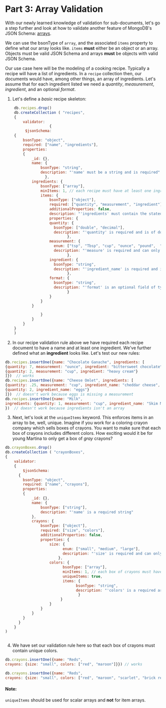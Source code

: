 # Part 3: Array Validation

With our newly learned knowledge of validation for sub-documents, let's
go a step further and look at how to validate another feature of
MongoDB's JSON Schema: [arrays](https://tools.ietf.org/html/draft-fge-json-schema-validation-00#page-9).

We can use the bsonType of `array`, and the associated `items` property
to define what our array looks like. `items` **must** either be an object
or an array. Objects must be valid JSON Schema and arrays **must** be
objects with valid JSON Schema.

Our use case here will be the modeling of a cooking recipe. Typically a
recipe will have a list of ingredients. In a `recipe` collection then,
our documents would have, among other things, an array of ingredients.
Let's assume that for each ingredient listed we need a *quantity*,
*measurement*, *ingredient*, and an optional *format*.

1. Let's define a *basic* recipe skeleton:
```javascript
    db.recipes.drop()
    db.createCollection ( "recipes",
    {
        validator:
                    {
         $jsonSchema:
    {
        bsonType: "object",
        required: ["name", "ingredients"],
        properties:
        {
            _id: {},
            name: {
                bsonType: "string",
                description: "'name' must be a string and is required"
                  },
            ingredients: {
                bsonType: ["array"],
                minItems: 1, // each recipe must have at least one ingredient
                items: {
                    bsonType: ["object"],
                    required: ["quantity", "measurement", "ingredient"],
                    additionalProperties: false,
                    description: "'ingredients' must contain the stated fields.",
                    properties: {
                    quantity: {
                      bsonType: ["double", "decimal"],
                      description: "'quantity' is required and is of double or decimal type"
                            },
                    measurement: {
                      enum: ["tsp", "Tbsp", "cup", "ounce", "pound",  "each"],
                      description: "'measure' is required and can only be one of the given enum values"
                            },
                    ingredient: {
                      bsonType: "string",
                      description: "'ingredient_name' is required and is a string"
                            },
                    format: {
                      bsonType: "string",
                      description: "'format' is an optional field of type string"
                            }
                    }
                }
            }

                }
            }
        }
    }
    )
```

2. In our recipe validation rule above we have required each recipe
document to have a name and at least one ingredient. We've further
defined what an **ingredient** looks like. Let's test our new rules:

```javascript
db.recipes.insertOne({name: "Chocolate Ganache", ingredients: [
{quantity: 7, measurement: "ounce", ingredient: "bittersweet chocolate", format: "chopped"},
{quantity: 2, measurement: "cup", ingredient: "heavy cream"}
]})  // works
db.recipes.insertOne({name: "Cheese Omlet", ingredients: [
{quantity: .25, measurement: "cup", ingredient_name: "cheddar cheese", format: "shredded"},
{quantity: 2, ingredient_name: "eggs"}
]})  // doesn't work because eggs is missing a measurement
db.recipes.insertOne({name: "Milk",
ingredients: {quantity: 1, measurement: "cup", ingredient_name: "Skim Milk", format: "chilled"}
})  // doesn't work because ingredients isn't an array

```

3. Next, let's look at the `uniqueItems` keyword. This enforces items in an
array to be, well, unique. Imagine if you work for a coloring crayon
company which sells boxes of crayons. You want to make sure that each
box of crayons includes different colors. How exciting would it be for
young Martina to only get a box of *gray* crayons?

```javascript
db.crayonBoxes.drop()
db.createCollection ( "crayonBoxes",
{
    validator:
    {
        $jsonSchema:
      {
        bsonType: "object",
        required: ["name", "crayons"],
        properties:
        {
            _id: {},
            name: {
                bsonType: ["string"],
                description: "'name' is a required string"
            },
            crayons: {
                bsonType: ["object"],
                required: ["size", "colors"],
                additionalProperties: false,
                properties: {
                    size: {
                          enum: ["small", "medium", "large"],
                          description: "'size' is required and can only be one of the given enum values"
                        },
                    colors: {
                          bsonType: ["array"],
                          minItems: 1, // each box of crayons must have at least one color
                          uniqueItems: true,
                          items: {
                                bsonType: "string",
                                description: "'colors' is a required array of unique strings"
                                 }
                         }
                    }
                }
            }
        }
      }
    }
)



```

4. We have set our validation rule here so that each box of crayons must
contain unique colors.

```javascript
db.crayons.insertOne({name: "Reds",
crayons: {size: "small", colors: ["red", "maroon"]}}) // works

db.crayons.insertOne({name: "Reds",
crayons: {size: "small", colors: ["red", "maroon", "scarlet", "brick red", "red"]}})  // doesn't work since "red" is repeated
```

#### Note:
`uniqueItems` should be used for scalar arrays and **not** for
item arrays.